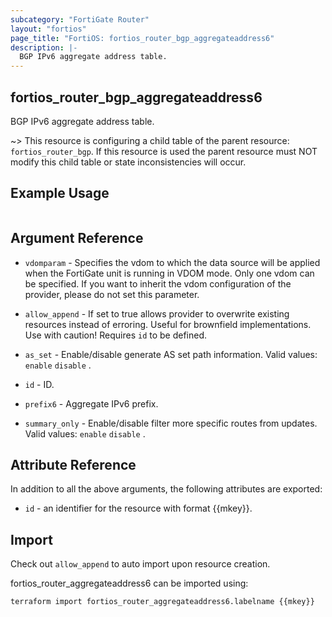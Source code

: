 ```yaml
---
subcategory: "FortiGate Router"
layout: "fortios"
page_title: "FortiOS: fortios_router_bgp_aggregateaddress6"
description: |-
  BGP IPv6 aggregate address table.
---
```


## fortios_router_bgp_aggregateaddress6
BGP IPv6 aggregate address table.

~> This resource is configuring a child table of the parent resource: `fortios_router_bgp`. If this resource is used the parent resource must NOT modify this child table or state inconsistencies will occur.


## Example Usage

```hcl

```

## Argument Reference
* `vdomparam` - Specifies the vdom to which the data source will be applied when the FortiGate unit is running in VDOM mode. Only one vdom can be specified. If you want to inherit the vdom configuration of the provider, please do not set this parameter.
* `allow_append` - If set to true allows provider to overwrite existing resources instead of erroring. Useful for brownfield implementations. Use with caution! Requires `id` to be defined.

* `as_set` - Enable/disable generate AS set path information. Valid values: `enable` `disable` .
* `id` - ID.
* `prefix6` - Aggregate IPv6 prefix.
* `summary_only` - Enable/disable filter more specific routes from updates. Valid values: `enable` `disable` .

## Attribute Reference

In addition to all the above arguments, the following attributes are exported:
* `id` - an identifier for the resource with format {{mkey}}.

## Import

Check out `allow_append` to auto import upon resource creation.

fortios_router_aggregateaddress6 can be imported using:
```sh
terraform import fortios_router_aggregateaddress6.labelname {{mkey}}
```
